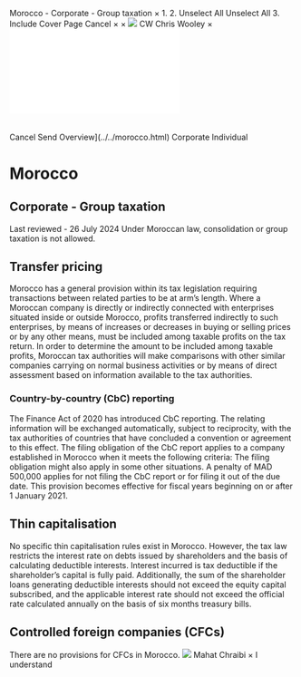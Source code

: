 Morocco - Corporate - Group taxation
×
1.
2.
Unselect All
Unselect All
3.
Include Cover Page
Cancel
×
×
![](../../-/media/world-wide-tax-summaries/attachments/global---chris-wooley.ashx%3Frev=ac5e5f3223b34096b1afc2a6009c7320&revision=ac5e5f32-23b3-4096-b1af-c2a6009c7320&hash=859B7ADC84DC2CBEC9760E9E6EE7DE6D0A8BFCDF)
CW
Chris Wooley
×
![](group-taxation.html)
######
Cancel
Send
Overview](../../morocco.html)
Corporate
Individual
# Morocco
## Corporate - Group taxation
Last reviewed - 26 July 2024
Under Moroccan law, consolidation or group taxation is not allowed.
## Transfer pricing
Morocco has a general provision within its tax legislation requiring transactions between related parties to be at arm’s length.
Where a Moroccan company is directly or indirectly connected with enterprises situated inside or outside Morocco, profits transferred indirectly to such enterprises, by means of increases or decreases in buying or selling prices or by any other means, must be included among taxable profits on the tax return.
In order to determine the amount to be included among taxable profits, Moroccan tax authorities will make comparisons with other similar companies carrying on normal business activities or by means of direct assessment based on information available to the tax authorities.
### Country-by-country (CbC) reporting
The Finance Act of 2020 has introduced CbC reporting.
The relating information will be exchanged automatically, subject to reciprocity, with the tax authorities of countries that have concluded a convention or agreement to this effect.
The filing obligation of the CbC report applies to a company established in Morocco when it meets the following criteria:
The filing obligation might also apply in some other situations.
A penalty of MAD 500,000 applies for not filing the CbC report or for filing it out of the due date.
This provision becomes effective for fiscal years beginning on or after 1 January 2021.
## Thin capitalisation
No specific thin capitalisation rules exist in Morocco.
However, the tax law restricts the interest rate on debts issued by shareholders and the basis of calculating deductible interests.
Interest incurred is tax deductible if the shareholder’s capital is fully paid. Additionally, the sum of the shareholder loans generating deductible interests should not exceed the equity capital subscribed, and the applicable interest rate should not exceed the official rate calculated annually on the basis of six months treasury bills.
## Controlled foreign companies (CFCs)
There are no provisions for CFCs in Morocco.
![](../../-/media/world-wide-tax-summaries/moroccomahat-chraibithumbnailimagepng20240726080007248.ashx%3Frev=92b69444ecc04e3183da26d0b15f4fc1&revision=92b69444-ecc0-4e31-83da-26d0b15f4fc1&hash=5A90476A023DE5535D3C58910C240FE11DC3023E)
Mahat Chraibi
×
I understand